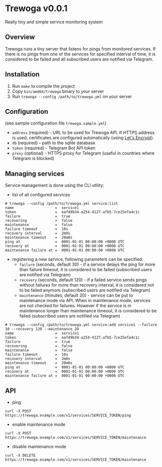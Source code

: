 # Trewoga v0.0.1

Really tiny and simple service monitoring system

## Overview

Trewoga runs a tiny server that listens for pings from monitored services. If
there is no pings from one of the services for specified interval of time, it is
considered to be failed and all subscribed users are notified via Telegram.

## Installation

1. Run `make` to compile the project
2. Copy `bin/amd64/trewoga` binary to your server
3. Run `trewoga --config /path/to/trewoga.yml` on your server

## Configuration

(see sample configuration file `trewoga.sample.yml`)

* `address` (required) - URL to be used for Trewoga API. If HTTPS address is
used, certificates are configured automatically (using
[Let's Encrypt](https://letsencrypt.org)).
* `db` (required) - path to the sqlite database
* `token` (required) - Telegram Bot API token
* `proxy` (optional) - HTTPS proxy for Telegram (useful in countries where
Telegram is blocked)

## Managing services

Service management is done using the CLI utility:

* list of all configured services
```
# trewoga --config /path/to/trewoga.yml service:list
name                   =  service1
token                  =  eaf49b34-a254-4127-afb5-7ce25efa4c1c
failure                =  true
recovering             =  false
maintenance            =  false
failure timeout        =  10s
recovery interval      =  2m0s
maintenance timeout    =  20m0s
ping at                =  0001-01-01 00:00:00 +0000 UTC
recovery at            =  0001-01-01 00:00:00 +0000 UTC
maintenance failure at =  0001-01-01 00:00:00 +0000 UTC
```

* registering a new service, following parameters can be specified:
  * `failure` (seconds, default 30) - if a service delays the ping for more than
  failure timeout, it is considered to be failed (subscribed users are notified
  via Telegram)
  * `recovery` (seconds, default 120) - if a failed service sends pings without
  failures for more than recovery interval, it is considered not to be failed
  anymore (subscribed users are notified via Telegram)
  * `maintenance` (minutes, default 20) - service can be put to maintenance mode
  via API. When in maintenance mode, services are not checked for failures.
  However if the service is in maintenance longer than maintenance timeout, it
  is considered to be failed (subscribed users are notified via Telegram)
```
# trewoga --config /path/to/trewoga.yml service:add service1 --failure 10 --recovery 120 --maintenance 20
name                   =  service1
token                  =  eaf49b34-a254-4127-afb5-7ce25efa4c1c
failure                =  true
recovering             =  false
maintenance            =  false
failure timeout        =  10s
recovery interval      =  2m0s
maintenance timeout    =  20m0s
ping at                =  0001-01-01 00:00:00 +0000 UTC
recovery at            =  0001-01-01 00:00:00 +0000 UTC
maintenance failure at =  0001-01-01 00:00:00 +0000 UTC
```

## API

* ping
```
curl -X POST https://trewoga.example.com/v1/services/SERVICE_TOKEN/ping
```

* enable maintenance mode
```
curl -X POST https://trewoga.example.com/v1/services/SERVICE_TOKEN/maintenance
```

* disable maintenance mode
```
curl -X DELETE https://trewoga.example.com/v1/services/SERVICE_TOKEN/maintenance
```
